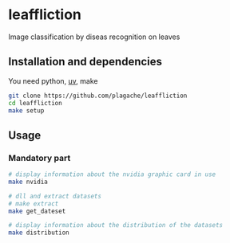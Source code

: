# leaffliction
Image classification  by diseas recognition on leaves

## Installation and dependencies
You need python, [uv](https://github.com/astral-sh/uv?tab=readme-ov-file#uv), make
```bash
git clone https://github.com/plagache/leaffliction
cd leaffliction
make setup
```

## Usage

### Mandatory part

```bash
# display information about the nvidia graphic card in use
make nvidia

# dll and extract datasets
# make extract
make get_dateset

# display information about the distribution of the datasets
make distribution
```
